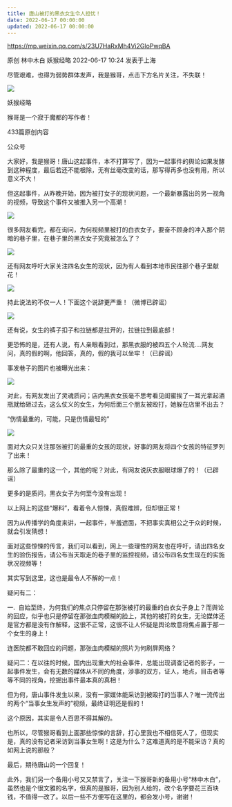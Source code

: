 ```yaml
---
title: 唐山被打的黑衣女生令人担忧！
date: 2022-06-17 00:00:00
updated: 2022-06-17 00:00:00
---
```


https://mp.weixin.qq.com/s/23U7HaRxMh4Vi2GloPwqBA

原创 林中木白 妖猴经略 2022-06-17 10:24 发表于上海

尽管艰难，也得为弱势群体发声，我是猴哥，点击下方名片关注，不失联！

  ![](assets/2022-06-17-唐山被打的黑衣女生令人担忧！-1.png)

妖猴经略

猴哥是一个寂于魔都的写作者！

433篇原创内容

公众号

大家好，我是猴哥！唐山这起事件，本不打算写了，因为一起事件的舆论如果发酵到这种程度，最后若还不能根除，无有丝毫改变的话，那写得再多也没有用，所以意义不大！

但这起事件，从昨晚开始，因为被打女子的现状问题，一个最新暴露出的另一视角的视频，导致这个事件又被推入另一个高潮！

  ![](assets/2022-06-17-唐山被打的黑衣女生令人担忧！-2.gif)

很多网友看完，都在询问，为何视频里被打的白衣女子，要奋不顾身的冲入那个阴暗的巷子里，在巷子里的黑衣女子究竟被怎么了？

![](assets/2022-06-17-唐山被打的黑衣女生令人担忧！-3.jpeg)

还有网友呼吁大家关注四名女生的现状，因为有人看到本地市民往那个巷子里献花！

  ![](assets/2022-06-17-唐山被打的黑衣女生令人担忧！-4.png)

持此说法的不仅一人！下面这个说辞更严重！（微博已辟谣）

![](assets/2022-06-17-唐山被打的黑衣女生令人担忧！-5.png)

还有说，女生的裤子扣子和拉链都是拉开的，拉链拉到最底部！

更恐怖的是，还有人说，有人亲眼看到过，那黑衣服的被四五个人轮流....网友问，真的假的啊，他回答，真的，假的我可以坐牢！（已辟谣）

事发巷子的图片也被曝光出来：

![](assets/2022-06-17-唐山被打的黑衣女生令人担忧！-6.png)

对此，有网友发出了灵魂质问；店内黑衣女孩毫不思考看见闺蜜挨了一耳光拿起酒瓶就给砸过去，这么仗义的女生，为何后面三个朋友被殴打，她躲在店里不出去？

“伤情最重的，可能，只是伤情最轻的”

  ![](assets/2022-06-17-唐山被打的黑衣女生令人担忧！-7.png)

面对大众只关注那张被打的最重的女孩的现状，好事的网友将四个女孩的特征罗列了出来！

那么除了最重的这一个，其他的呢？对此，有网友说灰衣服眼球爆了的！（已辟谣）

更多的是质问，黑衣女子为何至今没有出现！

以上网上的这些“爆料”，看着令人惊悚，真假难辨，但却很正常！

因为从传播学的角度来讲，一起事件，半羞遮面，不把事实真相公之于众的时候，就会引发猜想！

面对这些惊悚的传言，我们可以看到，网上一些理性的网友也在呼吁，请出四名女生的验伤报告，请公布当天取走的巷子里的监控视频，请公布四名女生现在的实施状况视频等！

其实写到这里，这也是最令人不解的一点！

疑问有二：

一.  自始至终，为何我们的焦点只停留在那张被打的最重的白衣女子身上？而舆论的回应，似乎也只是停留在那张血肉模糊的脸上，其他的被打的女生，无论媒体还是官方都是没有作解释，这很不正常，这很不让人怀疑是舆论故意将焦点置于那一个女生的身上！

连医院都不敢回应的问题，那张血肉模糊的照片为何刷屏网络？

疑问二：在以往的时候，国内出现重大的社会事件，总能出现调查记者的影子，一起事件发生，会有无数的媒体从不同的角度，涉事的双方，证人，地点，目击者等等不同的视角，挖掘出事件最本真的真相！

但为何，唐山事件发生以来，没有一家媒体能采访到被殴打的当事人？唯一流传出的两个“当事女生发声的”视频，最终证明还是假的！

这个原因，其实是令人百思不得其解的。

也所以，尽管猴哥看到上面那些惊悚的言辞，打心里我也不相信死人了，但现实是，真的没有记者采访到当事女生啊！这是为什么？这难道真的是不能采访？真的如网上说的那般？

最后，期待唐山的一个回复！

此外，我们另一个备用小号又又禁言了，关注一下猴哥新的备用小号“林中木白”，虽然也是个很文雅的名字，但真的是猴哥，因为别人给的，改个名字要花三百块钱，不值得一改了。以后一些不方便写在这里的，都会发小号，谢谢！
